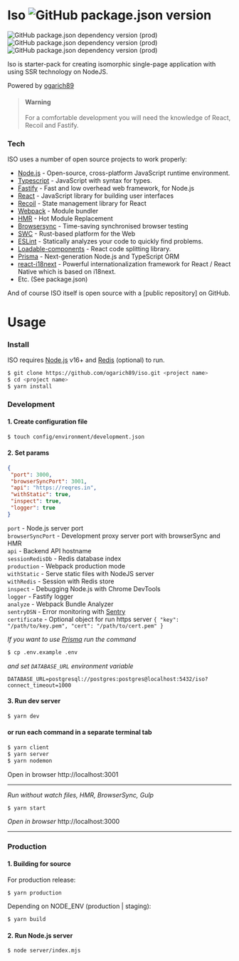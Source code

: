 # Iso ![GitHub package.json version](https://img.shields.io/github/package-json/v/ogarich89/iso?style=flat-square) 
![GitHub package.json dependency version (prod)](https://img.shields.io/github/package-json/dependency-version/ogarich89/iso/react?style=for-the-badge) ![GitHub package.json dependency version (prod)](https://img.shields.io/github/package-json/dependency-version/ogarich89/iso/fastify?style=for-the-badge) ![GitHub package.json dependency version (prod)](https://img.shields.io/github/package-json/dependency-version/ogarich89/iso/typescript?style=for-the-badge)

Iso is starter-pack for creating isomorphic single-page application with using SSR technology on NodeJS.

Powered by [ogarich89](https://github.com/ogarich89)

> #### Warning
> For a comfortable development you will need the knowledge of React, Recoil and Fastify.

### Tech

ISO uses a number of open source projects to work properly:

* [Node.js](https://nodejs.org/) - Open-source, cross-platform JavaScript runtime environment.
* [Typescript](https://www.typescriptlang.org/) - JavaScript with syntax for types.
* [Fastify](https://www.fastify.io/) - Fast and low overhead web framework, for Node.js
* [React](https://reactjs.org/) - JavaScript library for building user interfaces
* [Recoil](https://recoiljs.org/) - State management library for React
* [Webpack](https://webpack.js.org/) - Module bundler
* [HMR](https://webpack.js.org/concepts/hot-module-replacement/) - Hot Module Replacement
* [Browsersync](https://browsersync.io/) - Time-saving synchronised browser testing
* [SWC](https://swc.rs/) - Rust-based platform for the Web
* [ESLint](https://eslint.org/) - Statically analyzes your code to quickly find problems.
* [Loadable-components](https://www.smooth-code.com/open-source/loadable-components/) - React code splitting library.
* [Prisma](https://www.prisma.io/) - Next-generation Node.js and TypeScript ORM
* [react-i18next](https://react.i18next.com/) - Powerful internationalization framework for React / React Native which is based on i18next.
* Etc. (See package.json)

And of course ISO itself is open source with a [public repository]
 on GitHub.

# Usage

### Install

ISO requires [Node.js](https://nodejs.org/) v16+ and [Redis](https://redis.io) (optional) to run.


```sh
$ git clone https://github.com/ogarich89/iso.git <project name>
$ cd <project name>
$ yarn install
```

### Development

#### 1. Create configuration file
```sh
$ touch config/environment/development.json
```
#### 2. Set params 
```json
{
 "port": 3000,
 "browserSyncPort": 3001,
 "api": "https://reqres.in",
 "withStatic": true,
 "inspect": true,
 "logger": true
}
```

`port` - Node.js server port \
`browserSyncPort` - Development proxy server port with browserSync and HMR \
`api` - Backend API hostname \
`sessionRedisDb` - Redis database index \
`production` - Webpack production mode \
`withStatic` - Serve static files with NodeJS server \
`withRedis` - Session with Redis store \
`inspect` - Debugging Node.js with Chrome DevTools \
`logger` - Fastify logger \
`analyze` - Webpack Bundle Analyzer \
`sentryDSN` - Error monitoring with [Sentry](https://sentry.io) \
`certificate` - Optional object for run https server `{ "key": "/path/to/key.pem", "cert": "/path/to/cert.pem" }`

_If you want to use [Prisma](https://www.prisma.io/) run the command_

```sh
$ cp .env.example .env
```
_and set `DATABASE_URL` environment variable_

```dotenv
DATABASE_URL=postgresql://postgres:postgres@localhost:5432/iso?connect_timeout=1000
```


#### 3. Run dev server
```sh
$ yarn dev
```
#### or run each command in a separate terminal tab

```sh
$ yarn client
$ yarn server
$ yarn nodemon
```

Open in browser http://localhost:3001

---

_Run without watch files, HMR, BrowserSync, Gulp_
```sh
$ yarn start
```

_Open in browser_ http://localhost:3000

---

### Production

#### 1. Building for source

For production release:
```sh
$ yarn production
```
Depending on NODE_ENV (production | staging):
```sh
$ yarn build
```

#### 2. Run Node.js server

```sh
$ node server/index.mjs
```





